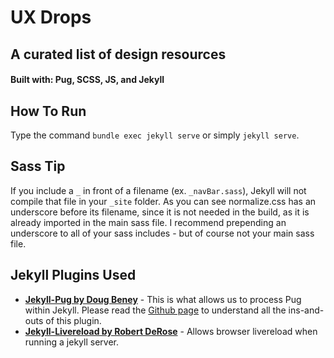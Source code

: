 # UX Drops
## A curated list of design resources
#### Built with: Pug, SCSS, JS, and Jekyll


## How To Run

Type the command `bundle exec jekyll serve` or simply `jekyll serve`.


## Sass Tip

If you include a `_` in front of a filename (ex. `_navBar.sass`), Jekyll will not compile that file in your `_site` folder. As you can see normalize.css has an underscore before its filename, since it is not needed in the build, as it is already imported in the main sass file. I recommend prepending an underscore to all of your sass includes - but of course not your main sass file.

## Jekyll Plugins Used

- [**Jekyll-Pug by Doug Beney**](https://github.com/DougBeney/jekyll-pug) - This is what allows us to process Pug within Jekyll. Please read the [Github page](https://github.com/DougBeney/jekyll-pug) to understand all the ins-and-outs of this plugin.
- [**Jekyll-Livereload by Robert DeRose**](https://github.com/RobertDeRose/jekyll-livereload) - Allows browser livereload when running a jekyll server.